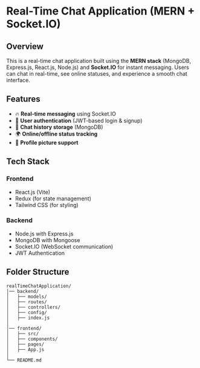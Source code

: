 # Real-Time Chat Application (MERN + Socket.IO)

## Overview
This is a real-time chat application built using the **MERN stack** (MongoDB, Express.js, React.js, Node.js) and **Socket.IO** for instant messaging. Users can chat in real-time, see online statuses, and experience a smooth chat interface.

## Features
- 🔥 **Real-time messaging** using Socket.IO
- 👥 **User authentication** (JWT-based login & signup)
- 📜 **Chat history storage** (MongoDB)
- 🌍 **Online/offline status tracking**
- 📸 **Profile picture support**

## Tech Stack
### Frontend
- React.js (Vite)
- Redux (for state management)
- Tailwind CSS (for styling)

### Backend
- Node.js with Express.js
- MongoDB with Mongoose
- Socket.IO (WebSocket communication)
- JWT Authentication

## Folder Structure
```
realTimeChatApplication/
│── backend/
│   ├── models/
│   ├── routes/
│   ├── controllers/
│   ├── config/
│   ├── index.js
│
│── frontend/
│   ├── src/
│   ├── components/
│   ├── pages/
│   ├── App.js
│
└── README.md
```
